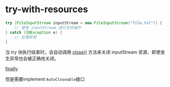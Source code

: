 # try-with-resources

```java
try (FileInputStream inputStream = new FileInputStream("file.txt")) {
    // 使用 inputStream 进行文件操作
} catch (IOException e) {
    // 处理异常
}
```

当 try 块执行结束时，会自动调用 [close()](close.md) 方法来关闭 inputStream 资源，即使发生异常也会被正确地关闭。

[finally](finally.md)

但是需要implement `AutoCloseable`接口
